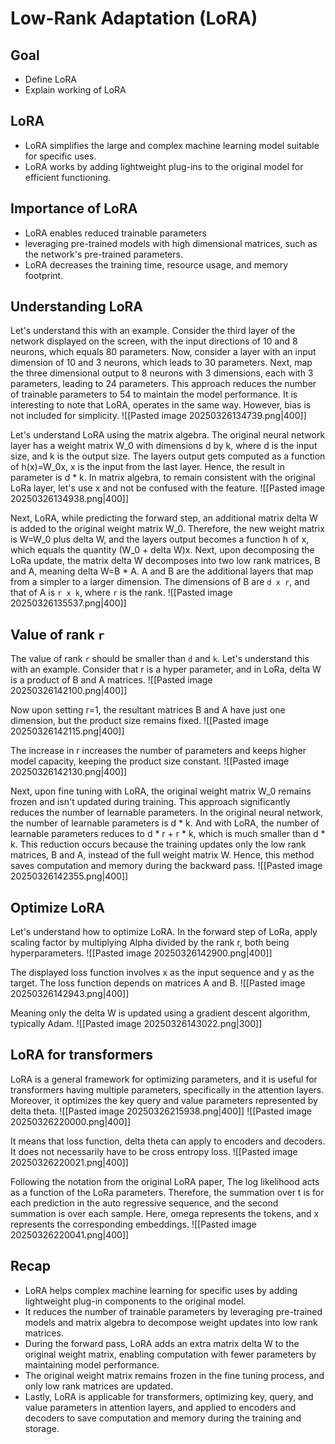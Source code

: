# Low-Rank Adaptation (LoRA)
## Goal
- Define LoRA 
- Explain working of LoRA

## LoRA
- LoRA simplifies the large and complex machine learning model suitable for specific uses.
- LoRA works by adding lightweight plug-ins to the original model for efficient functioning.

## Importance of LoRA
- LoRA enables reduced trainable parameters
- leveraging pre-trained models with high dimensional matrices, such as the network's pre-trained parameters.
- LoRA decreases the training time, resource usage, and memory footprint.

## Understanding LoRA
Let's understand this with an example.
Consider the third layer of the network displayed on the screen, with the input directions of 10 and 8 neurons, which equals 80 parameters.
Now, consider a layer with an input dimension of 10 and 3 neurons, which leads to 30 parameters.
Next, map the three dimensional output to 8 neurons with 3 dimensions, each with 3 parameters, leading to 24 parameters.
This approach reduces the number of trainable parameters to 54 to maintain the model performance.
It is interesting to note that LoRA, operates in the same way.
However, bias is not included for simplicity.
![[Pasted image 20250326134739.png|400]]

Let's understand LoRA using the matrix algebra.
The original neural network layer has a weight matrix W_0 with dimensions d by k, where d is the input size, and k is the output size.
The layers output gets computed as a function of h(x)=W_0x, x is the input from the last layer.
Hence, the result in parameter is d * k.
In matrix algebra, to remain consistent with the original LoRa layer, let's use x and not be confused with the feature.
![[Pasted image 20250326134938.png|400]]

Next, LoRA, while predicting the forward step, an additional matrix delta W is added to the original weight matrix W_0.
Therefore, the new weight matrix is W=W_0 plus delta W, and the layers output becomes a function h of x, which equals the quantity (W_0 + delta W)x.
Next, upon decomposing the LoRa update, the matrix delta W decomposes into two low rank matrices, B and A, meaning delta W=B * A.
A and B are the additional layers that map from a simpler to a larger dimension.
The dimensions of B are `d x r`, and that of A is `r x k`, where `r` is the rank.
![[Pasted image 20250326135537.png|400]]

## Value of rank `r`
The value of rank `r` should be smaller than `d` and `k`.
Let's understand this with an example.
Consider that r is a hyper parameter, and in LoRa, delta W is a product of B and A matrices.
![[Pasted image 20250326142100.png|400]]

Now upon setting r=1, the resultant matrices B and A have just one dimension, but the product size remains fixed.
![[Pasted image 20250326142115.png|400]]

The increase in r increases the number of parameters and keeps higher model capacity, keeping the product size constant.
![[Pasted image 20250326142130.png|400]]

Next, upon fine tuning with LoRA, the original weight matrix W_0 remains frozen and isn't updated during training.
This approach significantly reduces the number of learnable parameters.
In the original neural network, the number of learnable parameters is d * k.
And with LoRA, the number of learnable parameters reduces to d * r + r * k, which is much smaller than d * k.
This reduction occurs because the training updates only the low rank matrices, B and A, instead of the full weight matrix W.
Hence, this method saves computation and memory during the backward pass.
![[Pasted image 20250326142355.png|400]]

## Optimize LoRA
Let's understand how to optimize LoRA.
In the forward step of LoRa, apply scaling factor by multiplying Alpha divided by the rank r, both being hyperparameters.
![[Pasted image 20250326142900.png|400]]

The displayed loss function involves x as the input sequence and y as the target.
The loss function depends on matrices A and B.
![[Pasted image 20250326142943.png|400]]

Meaning only the delta W is updated using a gradient descent algorithm, typically Adam.
![[Pasted image 20250326143022.png|300]]

## LoRA for transformers
LoRA is a general framework for optimizing parameters, and it is useful for transformers having multiple parameters, specifically in the attention layers.
Moreover, it optimizes the key query and value parameters represented by delta theta.
![[Pasted image 20250326215938.png|400]]
![[Pasted image 20250326220000.png|400]]

It means that loss function, delta theta can apply to encoders and decoders.
It does not necessarily have to be cross entropy loss.
![[Pasted image 20250326220021.png|400]]

Following the notation from the original LoRA paper, The log likelihood acts as a function of the LoRa parameters.
Therefore, the summation over t is for each prediction in the auto regressive sequence, and the second summation is over each sample.
Here, omega represents the tokens, and x represents the corresponding embeddings.
![[Pasted image 20250326220041.png|400]]

## Recap
- LoRA helps complex machine learning for specific uses by adding lightweight plug-in components to the original model.
- It reduces the number of trainable parameters by leveraging pre-trained models and matrix algebra to decompose weight updates into low rank matrices.
- During the forward pass, LoRA adds an extra matrix delta W to the original weight matrix, enabling computation with fewer parameters by maintaining model performance.
- The original weight matrix remains frozen in the fine tuning process, and only low rank matrices are updated.
- Lastly, LoRA is applicable for transformers, optimizing key, query, and value parameters in attention layers, and applied to encoders and decoders to save computation and memory during the training and storage.